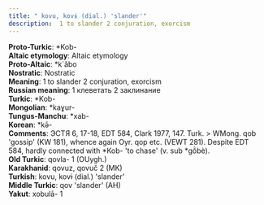 ```yaml
---
title: " kovu, kovɨ (dial.) 'slander'"
description:  1 to slander 2 conjuration, exorcism
---
```


<strong>Proto-Turkic</strong>:  *Kob-<br>
<strong>Altaic etymology</strong>:  Altaic etymology<br>
<strong> Proto-Altaic</strong>:  *k`ăbo<br>
<strong>Nostratic</strong>:  Nostratic<br>
<strong>Meaning</strong>:  1 to slander 2 conjuration, exorcism<br>
<strong>Russian meaning</strong>:  1 клеветать 2 заклинание<br>
<strong>Turkic</strong>:  *Kob-<br>
<strong>Mongolian</strong>:  *kaɣur-<br>
<strong>Tungus-Manchu</strong>:  *xab-<br>
<strong>Korean</strong>:  *kǝ̄-<br>
<strong>Comments</strong>:  ЭСТЯ 6, 17-18, EDT 584, Clark 1977, 147. Turk. > WMong. qob 'gossip' (KW 181), whence again Oyr. qop etc. (VEWT 281). Despite EDT 584, hardly connected with *Kob- 'to chase' (v. sub *gŏ̀bè).<br>
<strong>Old Turkic</strong>:  qovla- 1 (OUygh.)<br>
<strong>Karakhanid</strong>:  qovuz, qovuč 2 (MK)<br>
<strong>Turkish</strong>:  kovu, kovɨ (dial.) 'slander'<br>
<strong>Middle Turkic</strong>:  qov 'slander' (AH)<br>
<strong>Yakut</strong>:  xobulā- 1<br>


